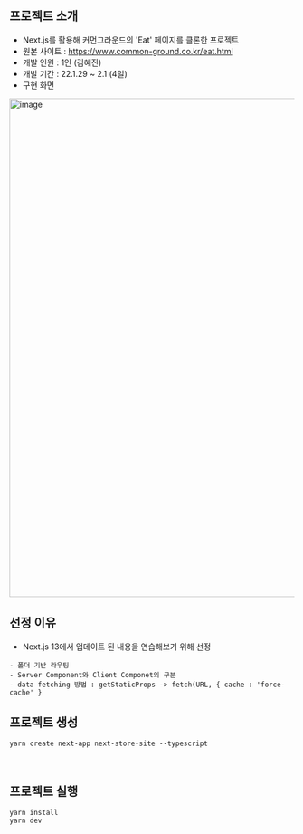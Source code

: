 ## 프로젝트 소개
- Next.js를 활용해 커먼그라운드의 'Eat' 페이지를 클론한 프로젝트
- 원본 사이트 : https://www.common-ground.co.kr/eat.html
- 개발 인원 : 1인 (김혜진)
- 개발 기간 : 22.1.29 ~ 2.1 (4일)
- 구현 화면
<img width="881" alt="image" src="https://user-images.githubusercontent.com/98295004/215503533-373ee0f6-3f24-47de-8d14-6f1235381a23.png">


## 선정 이유
- Next.js 13에서 업데이트 된 내용을 연습해보기 위해 선정
```
- 폴더 기반 라우팅
- Server Component와 Client Componet의 구분
- data fetching 방법 : getStaticProps -> fetch(URL, { cache : 'force-cache' }
```
## 프로젝트 생성

```
yarn create next-app next-store-site --typescript
```

<br />

## 프로젝트 실행

```
yarn install 
yarn dev
```
